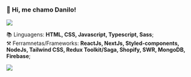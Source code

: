 ### 👋 Hi, me chamo Danilo!

<img src="https://i.postimg.cc/pLVkwgRc/images-2022-02-23-T161425-323-removebg-preview.png" >

 📚 Linguagens: **HTML, CSS, Javascript, Typescript, Sass**; <br>
 ⚒️ Ferramnetas/Frameworks: **ReactJs, NextJs, Styled-components, NodeJs, Tailwind CSS, Redux Toolkit/Saga, Shopify, SWR, MongoDB, Firebase**; <br>

  
<div>
  <a href = "mailto:dan.oliveira883@gmail.com"><img src="https://img.shields.io/badge/Gmail-D14836?style=for-the-badge&logo=gmail&logoColor=white" target="_blank"></a>
</div>
  
  
